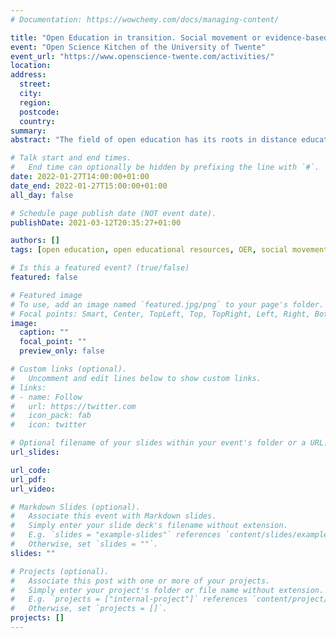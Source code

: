 ```yaml
---
# Documentation: https://wowchemy.com/docs/managing-content/

title: "Open Education in transition. Social movement or evidence-based research domain?"
event: "Open Science Kitchen of the University of Twente" 
event_url: "https://www.openscience-twente.com/activities/"
location:
address:
  street:
  city:
  region:
  postcode:
  country:
summary: 
abstract: "The field of open education has its roots in distance education and has developed over the years specific types of activities namely the publication of Open Educational Resources (OER) and the development of massive open online courses (MOOCs). While more and more higher education institutions are opening up their educational offer for learners outside of the institution, organisational implications of these activities are not well researched. In this talk I will provide an overview about the challenges and opportunities of open education and I will build a connection to related fields like open access and open science."

# Talk start and end times.
#   End time can optionally be hidden by prefixing the line with `#`.
date: 2022-01-27T14:00:00+01:00
date_end: 2022-01-27T15:00:00+01:00
all_day: false

# Schedule page publish date (NOT event date).
publishDate: 2021-03-12T20:35:27+01:00

authors: []
tags: [open education, open educational resources, OER, social movements, epistemic community]

# Is this a featured event? (true/false)
featured: false

# Featured image
# To use, add an image named `featured.jpg/png` to your page's folder. 
# Focal points: Smart, Center, TopLeft, Top, TopRight, Left, Right, BottomLeft, Bottom, BottomRight.
image:
  caption: ""
  focal_point: ""
  preview_only: false

# Custom links (optional).
#   Uncomment and edit lines below to show custom links.
# links:
# - name: Follow
#   url: https://twitter.com
#   icon_pack: fab
#   icon: twitter

# Optional filename of your slides within your event's folder or a URL.
url_slides:

url_code:
url_pdf:
url_video:

# Markdown Slides (optional).
#   Associate this event with Markdown slides.
#   Simply enter your slide deck's filename without extension.
#   E.g. `slides = "example-slides"` references `content/slides/example-slides.md`.
#   Otherwise, set `slides = ""`.
slides: ""

# Projects (optional).
#   Associate this post with one or more of your projects.
#   Simply enter your project's folder or file name without extension.
#   E.g. `projects = ["internal-project"]` references `content/project/deep-learning/index.md`.
#   Otherwise, set `projects = []`.
projects: []
---
```

